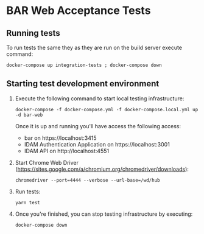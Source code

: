 # BAR Web Acceptance Tests

## Running tests 

To run tests the same they as they are run on the build server execute command: 

`docker-compose up integration-tests ; docker-compose down`

## Starting test development environment

1. Execute the following command to start local testing infrastructure:

   `docker-compose -f docker-compose.yml -f docker-compose.local.yml up -d bar-web`
      
   Once it is up and running you'll have access the following access:
   - bar on https://localhost:3415
   - IDAM Authentication Application on https://localhost:3001
   - IDAM API on http://localhost:4551
   
2. Start Chrome Web Driver (https://sites.google.com/a/chromium.org/chromedriver/downloads):

   `chromedriver --port=4444 --verbose --url-base=/wd/hub`

3. Run tests:

   `yarn test`

4. Once you're finished, you can stop testing infrastructure by executing:

   `docker-compose down`
